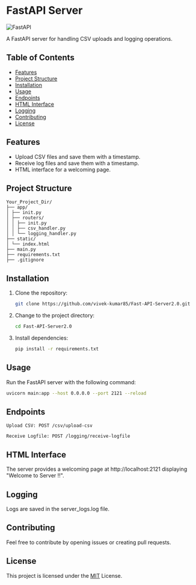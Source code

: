 # FastAPI Server
![FastAPI](https://fastapi.tiangolo.com/img/logo-margin/logo-teal.png)

A FastAPI server for handling CSV uploads and logging operations.

## Table of Contents

- [Features](#features)
- [Project Structure](#project-structure)
- [Installation](#installation)
- [Usage](#usage)
- [Endpoints](#endpoints)
- [HTML Interface](#html-interface)
- [Logging](#logging)
- [Contributing](#contributing)
- [License](#license)

## Features

- Upload CSV files and save them with a timestamp.
- Receive log files and save them with a timestamp.
- HTML interface for a welcoming page.

## Project Structure
```
Your_Project_Dir/
├── app/
│ ├── init.py
│ ├── routers/
│ │ ├── init.py
│ │ ├── csv_handler.py
│ │ └── logging_handler.py
├── static/
│ └── index.html
├── main.py
├── requirements.txt
├── .gitignore
```


## Installation

1. Clone the repository:

    ```bash
    git clone https://github.com/vivek-kumar85/Fast-API-Server2.0.git
    ```

2. Change to the project directory:

    ```bash
    cd Fast-API-Server2.0
    ```

3. Install dependencies:

    ```bash
    pip install -r requirements.txt
    ```

## Usage

Run the FastAPI server with the following command:

```bash
uvicorn main:app --host 0.0.0.0 --port 2121 --reload 

```

## Endpoints
``` Upload CSV: POST /csv/upload-csv ``` 

``` Receive Logfile: POST /logging/receive-logfile ```

## HTML Interface
The server provides a welcoming page at http://localhost:2121 displaying "Welcome to Server !!".

## Logging
Logs are saved in the server_logs.log file.

## Contributing
Feel free to contribute by opening issues or creating pull requests.

## License
This project is licensed under the [MIT](https://choosealicense.com/licenses/mit/) License.
